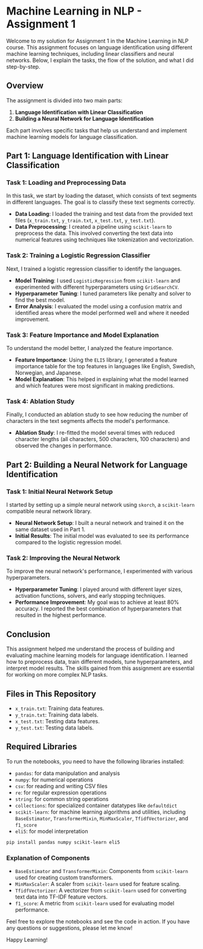 # Machine Learning in NLP - Assignment 1

Welcome to my solution for Assignment 1 in the Machine Learning in NLP course. This assignment focuses on language identification using different machine learning techniques, including linear classifiers and neural networks. Below, I explain the tasks, the flow of the solution, and what I did step-by-step.

## Overview

The assignment is divided into two main parts:
1. **Language Identification with Linear Classification**
2. **Building a Neural Network for Language Identification**

Each part involves specific tasks that help us understand and implement machine learning models for language classification.

## Part 1: Language Identification with Linear Classification

### Task 1: Loading and Preprocessing Data

In this task, we start by loading the dataset, which consists of text segments in different languages. The goal is to classify these text segments correctly.

- **Data Loading**: I loaded the training and test data from the provided text files (`x_train.txt`, `y_train.txt`, `x_test.txt`, `y_test.txt`).
- **Data Preprocessing**: I created a pipeline using `scikit-learn` to preprocess the data. This involved converting the text data into numerical features using techniques like tokenization and vectorization.

### Task 2: Training a Logistic Regression Classifier

Next, I trained a logistic regression classifier to identify the languages.

- **Model Training**: I used `LogisticRegression` from `scikit-learn` and experimented with different hyperparameters using `GridSearchCV`.
- **Hyperparameter Tuning**: I tuned parameters like penalty and solver to find the best model.
- **Error Analysis**: I evaluated the model using a confusion matrix and identified areas where the model performed well and where it needed improvement.

### Task 3: Feature Importance and Model Explanation

To understand the model better, I analyzed the feature importance.

- **Feature Importance**: Using the `ELI5` library, I generated a feature importance table for the top features in languages like English, Swedish, Norwegian, and Japanese.
- **Model Explanation**: This helped in explaining what the model learned and which features were most significant in making predictions.

### Task 4: Ablation Study

Finally, I conducted an ablation study to see how reducing the number of characters in the text segments affects the model's performance.

- **Ablation Study**: I re-fitted the model several times with reduced character lengths (all characters, 500 characters, 100 characters) and observed the changes in performance.

## Part 2: Building a Neural Network for Language Identification

### Task 1: Initial Neural Network Setup

I started by setting up a simple neural network using `skorch`, a `scikit-learn` compatible neural network library.

- **Neural Network Setup**: I built a neural network and trained it on the same dataset used in Part 1.
- **Initial Results**: The initial model was evaluated to see its performance compared to the logistic regression model.

### Task 2: Improving the Neural Network

To improve the neural network's performance, I experimented with various hyperparameters.

- **Hyperparameter Tuning**: I played around with different layer sizes, activation functions, solvers, and early stopping techniques.
- **Performance Improvement**: My goal was to achieve at least 80% accuracy. I reported the best combination of hyperparameters that resulted in the highest performance.

## Conclusion

This assignment helped me understand the process of building and evaluating machine learning models for language identification. I learned how to preprocess data, train different models, tune hyperparameters, and interpret model results. The skills gained from this assignment are essential for working on more complex NLP tasks.

## Files in This Repository

   - `x_train.txt`: Training data features.
  - `y_train.txt`: Training data labels.
  - `x_test.txt`: Testing data features.
  - `y_test.txt`: Testing data labels.

## Required Libraries

To run the notebooks, you need to have the following libraries installed:

- `pandas`: for data manipulation and analysis
- `numpy`: for numerical operations
- `csv`: for reading and writing CSV files
- `re`: for regular expression operations
- `string`: for common string operations
- `collections`: for specialized container datatypes like `defaultdict`
- `scikit-learn`: for machine learning algorithms and utilities, including `BaseEstimator`, `TransformerMixin`, `MinMaxScaler`, `TfidfVectorizer`, and `f1_score`
- `eli5`: for model interpretation

```bash
pip install pandas numpy scikit-learn eli5
```

### Explanation of Components

- `BaseEstimator` and `TransformerMixin`: Components from `scikit-learn` used for creating custom transformers.
- `MinMaxScaler`: A scaler from `scikit-learn` used for feature scaling.
- `TfidfVectorizer`: A vectorizer from `scikit-learn` used for converting text data into TF-IDF feature vectors.
- `f1_score`: A metric from `scikit-learn` used for evaluating model performance.

Feel free to explore the notebooks and see the code in action. If you have any questions or suggestions, please let me know!

Happy Learning!

